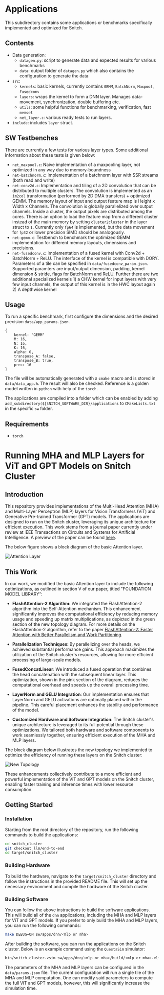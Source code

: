 # Applications

This subdirectory contains some applications or benchmarks specifically implemented and optimized for Snitch.

## Contents
- Data generation:
    - `datagen.py`: script to generate data and expected results for various benchmarks
    - `data`: output folder of `datagen.py` which also contains the configuration to generate the data
- `src`:
    - `kernels`: basic kernels, currently contains `GEMM`, `BatchNorm`, `Maxpool`, `Fusedconv`
    - `layers`: wraps the kernel to form a DNN layer. Manages data-movement, synchronization, double buffering etc.
    - `utils`: some helpful functions for benchmarking, verification, fast `memset`
    - `net_layer.c`: various ready tests to run layers.
- `include`: includes `layer` struct.

## SW Testbenches
There are currently a few tests for various layer types. Some additional information about these tests is given below:
- `net_maxpool.c`: Naive implementation of a maxpooling layer, not optimized in any way due to memory-boundness
- `net-batchnorm.c`: Implementation of a batchnorm layer with SSR streams (both read and write)
- `net-conv2d.c`: Implementation and tiling of a 2D convolution that can be distributed to multiple clusters. The convolution is implemented as an `im2col` transformation (performed by 2D DMA transfers) + optimized GEMM. The memory layout of input and output feature map is Height x Width x Channels. The convolution is globally parallelized over output channels. Inside a cluster, the output pixels are distributed among the cores. There is an option to load the feature map from a different cluster instead of the main memory by setting `cluster2cluster` in the layer struct to `1`. Currently only `fp64` is implemented, but the data movement for `fp32` or lower precision SIMD should be analogously.
- `net-gemm.c`: Testbench to benchmark the optimized GEMM implementation for different memory layouts, dimensions and precisions.
- `net-fusedconv.c`: Implementation of a fused kernel with Conv2d + BatchNorm + ReLU. The interface of the kernel is compatible with DORY. Parameters of a tile can be specified in `data/fusedconv_param.json`. Supported paramters are input/output dimension, padding, kernel dimension & stride, flags for BatchNorm and ReLU. Further there are two additional specialized kernels 1) a CHW kernel for input layers with very few input channels, the output of this kernel is in the HWC layout again 2) A depthwise kernel

## Usage
To run a specific benchmark, first configure the dimensions and the desired precision `data/app_params.json`.
```
{
    kernel: "GEMM"
    M: 16,
    N: 16,
    K: 16,
    alpha: 0,
    transpose_A: false,
    transpose_B: true,
    prec: 16
}
```

The file will be automatically generated with a `cmake` macro and is stored in `data/data_app.h`. The result will also be checked. Reference is a golden model written in `python` with help of the `torch`.

The applications are compiled into a folder which can be enabled by adding `add_subdirectory(${SNITCH_SOFTWARE_DIR}/applications` to `CMakeLists.txt` in the specific `sw` folder.

## Requirements
- `torch`

# Running MHA and MLP Layers for ViT and GPT Models on Snitch Cluster

## Introduction

This repository provides implementations of the Multi-Head Attention (MHA) and Multi-Layer Perceptron (MLP) layers for Vision Transformers (ViT) and Generative Pre-trained Transformer (GPT) models.
The applications are designed to run on the Snitch cluster, leveraging its unique architecture for efficient execution.
This work stems from a journal paper currently under review at IEEE Transactions on Circuits and Systems for Artificial Intelligence. A preview of the paper can be found [here](https://arxiv.org/pdf/2405.19284).

The below figure shows a block diagram of the basic Attention layer. 

![Attention Layer](https://github.com/viv-eth/snitch_cluster/blob/llm/end-to-end/transformer_block.svg)

## This Work

In our work, we modified the basic Attention layer to include the following optimizations, as outlined in section V of our paper, titled "FOUNDATION MODEL LIBRARY":

- **FlashAttention-2 Algorithm**:
  We integrated the FlashAttention-2 algorithm into the Self-Attention mechanism. This enhancement significantly improves the computational efficiency by reducing memory usage and speeding up matrix multiplications, as depicted in the green section of the new topology diagram. For more details on the FlashAttention-2 algorithm, refer to the paper [FlashAttention-2: Faster Attention with Better Parallelism and Work Partitioning](https://arxiv.org/abs/2307.08691).

- **Parallelization Techniques**:
  By parallelizing over the heads, we achieved substantial performance gains. This approach maximizes the utilization of the Snitch cluster's resources, allowing for more efficient processing of large-scale models.

- **FusedConcatLinear**:
  We introduced a fused operation that combines the head concatenation with the subsequent linear layer. This optimization, shown in the pink section of the diagram, reduces the computational overhead and speeds up the overall processing time.

- **LayerNorm and GELU Integration**:
  Our implementation ensures that LayerNorm and GELU activations are optimally placed within the pipeline. This careful placement enhances the stability and performance of the model.

- **Customized Hardware and Software Integration**:
  The Snitch cluster's unique architecture is leveraged to its full potential through these optimizations. We tailored both hardware and software components to work seamlessly together, ensuring efficient execution of the MHA and MLP layers.

The block diagram below illustrates the new topology we implemented to optimize the efficiency of running these layers on the Snitch cluster:

![New Topology](https://github.com/viv-eth/snitch_cluster/blob/llm/end-to-end/new_trafo_topology.png)

These enhancements collectively contribute to a more efficient and powerful implementation of the ViT and GPT models on the Snitch cluster, enabling faster training and inference times with lower resource consumption.

## Getting Started

### Installation

Starting from the root directory of the repository, run the following commands to build the applications:

```bash
cd snitch_cluster
git checkout llm/end-to-end
cd target/snitch_cluster
```

### Building Hardware
To build the hardware, navigate to the `target/snitch_cluster` directory and follow the instructions in the provided README file.
This will set up the necessary environment and compile the hardware of the Snitch cluster.

### Building Software

You can follow the above instructions to build the software applications. This will build all of the `dnn` applications, including the MHA and MLP layers for ViT and GPT models.
If you prefer to only build the MHA and MLP layers, you can run the following commands:

```bash
make DEBUG=ON sw/apps/dnn/<mlp or mha>
```

After building the software, you can run the applications on the Snitch cluster.
Below is an example command using the `QuestaSim` simulator: 

```bash
bin/snitch_cluster.vsim sw/apps/dnn/<mlp or mha>/build/<mlp or mha>.elf
```

The parameters of the MHA and MLP layers can be configured in the `data/params.json` file. 
The current configuration will run a single tile of the MHA and MLP computation.
One can modify said parameters to compute the full ViT and GPT models, however, this will significantly increase the simulation time.


